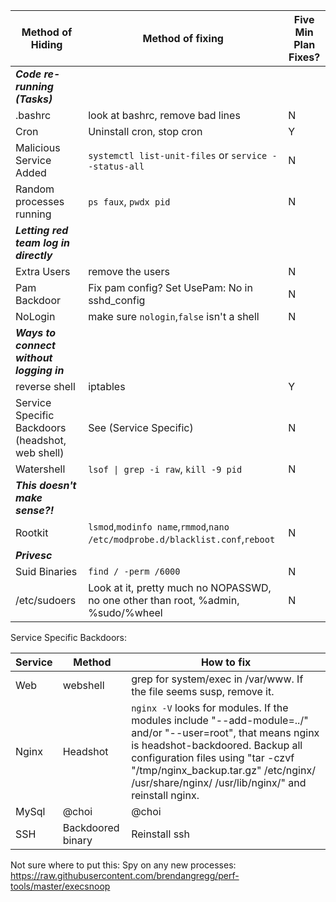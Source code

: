 | Method of Hiding | Method of fixing | Five Min Plan Fixes?  |
|----------|------------------------|---|
| ***Code re-running (Tasks)*** | | |
| .bashrc       | look at bashrc, remove bad lines |  N |
| Cron | Uninstall cron, stop cron  | Y |
| Malicious Service Added | `systemctl list-unit-files` or `service --status-all`  | N  |
| Random processes running | `ps faux`, `pwdx pid` | N |
| ***Letting red team log in directly*** | | |
| Extra Users | remove the users  | N  |
| Pam Backdoor | Fix pam config? Set UsePam: No in sshd_config  | N  |
| NoLogin | make sure `nologin`,`false` isn't a shell| N |
| ***Ways to connect without logging in*** | | |
| reverse shell | iptables | Y  |
| Service Specific Backdoors (headshot, web shell) | See (Service Specific)  | N |
| Watershell | `lsof \| grep -i raw`, `kill -9 pid` | N |
| ***This doesn't make sense?!***| | | 
| Rootkit | `lsmod`,`modinfo name`,`rmmod`,`nano /etc/modprobe.d/blacklist.conf`,`reboot`  | N |
| ***Privesc*** | | |
| Suid Binaries | `find / -perm /6000` | N |
| /etc/sudoers | Look at it, pretty much no NOPASSWD, no one other than root, %admin, %sudo/%wheel  | N | 

Service Specific Backdoors:

| Service | Method | How to fix  |
|----------|------------------------|----------|
| Web | webshell | grep for system/exec in /var/www. If the file seems susp, remove it. |
| Nginx | Headshot | `nginx -V` looks for modules. If the modules include "--add-module=../" and/or "--user=root", that means nginx is headshot-backdoored. Backup all configuration files using "tar -czvf "/tmp/nginx_backup.tar.gz" /etc/nginx/ /usr/share/nginx/ /usr/lib/nginx/" and reinstall nginx. |
| MySql | @choi | @choi | 
| SSH | Backdoored binary | Reinstall ssh |

Not sure where to put this:
Spy on any new processes:
https://raw.githubusercontent.com/brendangregg/perf-tools/master/execsnoop
